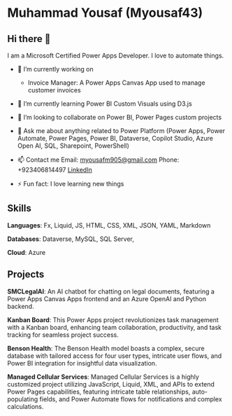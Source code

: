 # Muhammad Yousaf (Myousaf43)

## Hi there 👋

I am a Microsoft Certified Power Apps Developer. I love to automate things.

- 🔭 I’m currently working on
     - Invoice Manager: A Power Apps Canvas App used to manage customer invoices
- 🌱 I’m currently learning Power BI Custom Visuals using D3.js

- 👯 I’m looking to collaborate on Power BI, Power Pages custom projects

- 💬 Ask me about anything related to Power Platform (Power Apps, Power Automate, Power Pages, Power BI, Dataverse, Copilot Studio, Azure Open AI, SQL, Sharepoint, PowerShell)

- 📫 Contact me
     Email: myousafm905@gmail.com
     Phone: +923406814497
     [LinkedIn](https://www.linkedin.com/in/muhammad-yousaf-016207214/)

- ⚡ Fun fact: I love learning new things

## Skills
**Languages**: Fx, Liquid, JS, HTML, CSS, XML, JSON, YAML, Markdown

**Databases**: Dataverse, MySQL, SQL Server, 

**Cloud**: Azure

## Projects
**SMCLegalAI**: An AI chatbot for chatting on legal documents, featuring a Power Apps Canvas Apps frontend and an Azure OpenAI and Python backend.

**Kanban Board**: This Power Apps project revolutionizes task management with a Kanban board, enhancing team collaboration, productivity, and task tracking for seamless project success.

**Benson Health**: The Benson Health model boasts a complex, secure database with tailored access for four user types, intricate user flows, and Power BI integration for insightful data visualization.

**Managed Cellular Services**: Managed Cellular Services is a highly customized project utilizing JavaScript, Liquid, XML, and APIs to extend Power Pages capabilities, featuring intricate table relationships, auto-populating fields, and Power Automate flows for notifications and complex calculations.

